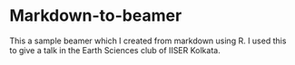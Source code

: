 # Markdown-to-beamer
This a sample beamer which I created from markdown using R.
I used this to give a talk in the Earth Sciences club of IISER Kolkata.
